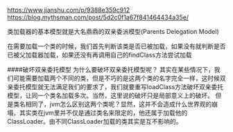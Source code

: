 https://www.jianshu.com/p/9388e359c912
https://blog.mythsman.com/post/5d2c0f1a67f841464434a35e/

类加载器的基本模型就是大名鼎鼎的双亲委派模型(Parents Delegation Model)

在需要加载一个类的时候，我们首先判断该类是否已被加载，如果没有就判断是否已被父加载器加载，如果还没有再调用自己的findClass方法尝试加载

####破坏双亲委托模型
为什么要破坏双亲委托模型呢？
其实在某些情况下，我们可能需要加载两个不同的类，但是不巧的是这两个类的名字完全一样，这时候双亲委托模型就无法满足我们的要求了，我们就要重写loadClass方法破坏双亲委托模型，让同一个类名加载多次。当然，这里说的破坏只是局部意义上的破坏。
但是类名相同了，jvm怎么区别这两个类呢？显然，这并不会造成什么世界观的崩塌，其实类在jvm里并不仅是通过类名来限定的，他还属于加载他的ClassLoader。由不同ClassLoader加载的类其实是互不影响的。
